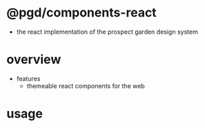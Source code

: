 # @pgd/components-react

- the react implementation of the prospect garden design system

# overview

- features
  - themeable react components for the web

# usage
